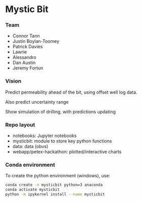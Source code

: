 # Mystic Bit

### Team

* Connor Tann
* Justin Boylan-Toomey
* Patrick Davies
* Lawrie
* Alessandro
* Dan Austin
* Jeremy Fortun

### Vision

Predict permeability ahead of the bit, using offset well log data.

Also predict uncertainty range

Show simulation of drilling, with predictions updating

### Repo layout

- notebooks: Jupyter notebooks
- mysticbit: module to store key python functions
- data: data (obvs)
- webapp/petex-hackathon: plotted/interactive charts

### Conda environment

To create the python environment (windows), use:
```bash
conda create -n mysticbit python=3 anaconda
conda activate mysticbit
python -m ipykernel install --name mysticbit
```



